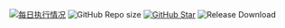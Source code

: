 <div align="center">

[![每日执行情况](https://github.com/xiaowine/pixiv/actions/workflows/EveryDay.yml/badge.svg)](https://github.com/xiaowine/pixiv/actions/workflows/EveryDay.yml)
![GitHub Repo size](https://img.shields.io/github/repo-size/xiaowine/pixiv?style=flat-square&color=3cb371)
[![GitHub Star](https://img.shields.io/github/stars/xiaowine/pixiv?style=flat-square)](https://github.com/xiaowine/pixiv/stargazers)
![Release Download](https://img.shields.io/github/downloads/xiaowine/pixiv/total?style=flat-square)


</div>
